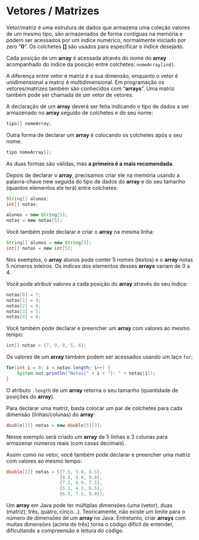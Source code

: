 # Vetores / Matrizes

Vetor/matriz é uma estrutura de dados que armazena uma coleção valores de um mesmo tipo, são armazenados de forma contíguas na memória e podem ser acessados por um índice numérico, normalmente iniciado por zero “**0**”. Os colchetes **[]** são usados para especificar o índice desejado.

Cada posição de um **array** é acessada através do nome do **array** acompanhado do índice da posição entre colchetes: `nomeArray[ind]`.


A diferença entre vetor e matriz é a sua dimensão, enquanto o vetor é unidimensional a matriz é multidimensional. Em programação os vetores/matrizes também são conhecidos com “**arrays**”. Uma matriz também pode ser chamada de um vetor de vetores.

A declaração de um **array** deverá ser feita indicando o tipo de dados a ser armazenado no **array** seguido de colchetes e do seu nome: 

```java
tipo[] nomeArray;
```

Outra forma de declarar um **array** é colocando os colchetes após o seu nome:

```java
tipo nomeArray[];
```
As duas formas são válidas, mas **a primeira é a mais recomendada**. 

Depois de declarar o **array**, precisamos criar ele na memória usando a palavra-chave new seguida do tipo de dados do **array** e do seu tamanho (quantos elementos ele terá) entre colchetes:

```java
String[] alunos;
int[] notas;

alunos = new String[5];
notas = new notas[5];
```

Você também pode declarar e criar o **array** na mesma linha:

```java
String[] alunos = new String[5];
int[] notas = new int[5];
```

Nos exemplos, o **array** alunos pode conter 5 nomes (textos) e o **array** notas 5 números inteiros. Os índices dos elementos desses **arrays** variam de 0 a 4.

Você pode atribuir valores a cada posição do **array** através do seu índice:

```java
notas[0] = 7;
notas[1] = 9;
notas[2] = 8;
notas[3] = 5;
notas[4] = 6;
```

Você também pode declarar e preencher um **array** com valores ao mesmo tempo:

```java
int[] notas = {7, 9, 8, 5, 6};
```
Os valores de um **array** também podem ser acessados usando um laço `for`:

```java
for(int i = 0; i < notas.length; i++) {
	System.out.println("Notas[" + i + "]: " + notas[i]);
}
```

O atributo `.length` de um **array** retorna o seu tamanho (quantidade de posições do **array**).

Para declarar uma matriz, basta colocar um par de colchetes para cada dimensão (linhas/colunas) do **array**: 

```java
double[][] notas = new double[5][3];
```

Nesse exemplo será criado um **array** de 5 linhas e 3 colunas para armazenar números reais (com casas decimais). 

Assim como no vetor, você também pode declarar e preencher uma matriz com valores ao mesmo tempo:

```java
double[][] notas = {{7.5, 5.8, 6.5},
					{9.5, 9.0, 9.8},
					{7.2, 8.9, 7.5},
					{5.1, 4.3, 6.5},
					{6.5, 7.5, 9.0}};
```

Um **array** em Java pode ter múltiplas dimensões (uma (vetor), duas (matriz), três, quatro, cinco...). Teoricamente, não existe um limite para o número de dimensões de um **array** no Java. Entretanto, criar **arrays** com muitas dimensões (acima de três) torna o código difícil de entender, dificultando a compreensão e leitura do código.
